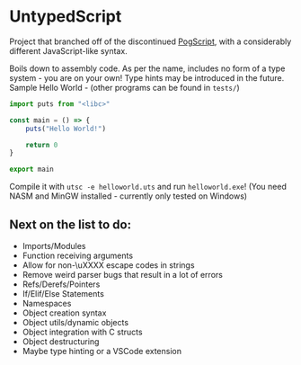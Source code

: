 # UntypedScript

Project that branched off of the discontinued [PogScript](https://github.com/User0332/PogScript), with a considerably different JavaScript-like syntax.

Boils down to assembly code. As per the name, includes no form of a type system - you are on your own! Type hints may be introduced in the future. Sample Hello World - (other programs can be found in `tests/`)

```js
import puts from "<libc>"

const main = () => {
    puts("Hello World!")

    return 0
}

export main
```

Compile it with `utsc -e helloworld.uts` and run `helloworld.exe`! (You need NASM and MinGW installed - currently only tested on Windows)

## Next on the list to do:

- Imports/Modules
- Function receiving arguments
- Allow for non-\uXXXX escape codes in strings
- Remove weird parser bugs that result in a lot of errors
- Refs/Derefs/Pointers
- If/Elif/Else Statements
- Namespaces
- Object creation syntax
- Object utils/dynamic objects
- Object integration with C structs
- Object destructuring
- Maybe type hinting or a VSCode extension
